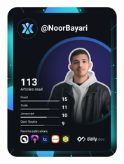 <a href="https://app.daily.dev/NoorBayari" target="_blank" ><img src="https://github.com/NoorBayari/NoorBayari/blob/main/devcard.svg" width="250" alt="Noor Aldeen Dev Card"/></a>
